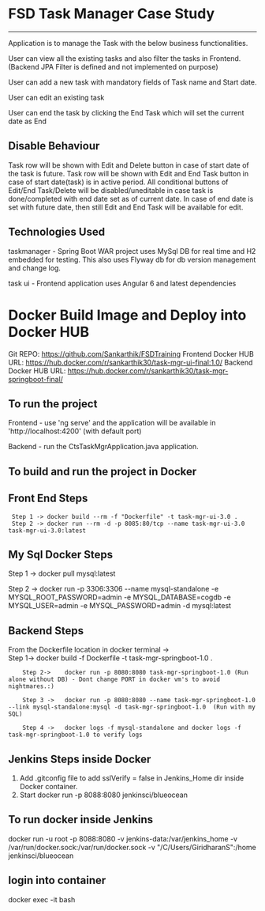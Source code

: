 # FSD Task Manager Case Study
--------------------------------------------

Application is to manage the Task with the below business functionalities.

User can view all the existing tasks and also filter the tasks in Frontend. (Backend JPA Filter is defined and not implemented on purpose)

User can add a new task with mandatory fields of Task name and Start date.

User can edit an existing task

User can end the task by clicking the End Task which will set the current date as End

Disable Behaviour
-----------------
Task row will be shown with Edit and Delete button in case of start date of the task is future.
Task row will be shown with Edit and End Task button in case of start date(task) is in active period.
All conditional buttons of Edit/End Task/Delete will be disabled/uneditable in case task is done/completed with end date set as of current date.
In case of end date is set with future date, then still Edit and End Task will be available for edit.


Technologies Used
------------------
taskmanager - Spring Boot WAR project uses MySql DB for real time and H2 embedded for testing.
This also uses Flyway db for db version management and change log.

task ui - Frontend application uses Angular 6 and latest dependencies 


# Docker Build Image and Deploy into Docker HUB


Git REPO: https://github.com/Sankarthik/FSDTraining
Frontend Docker HUB URL:  https://hub.docker.com/r/sankarthik30/task-mgr-ui-final:1.0/
Backend Docker HUB URL:  https://hub.docker.com/r/sankarthik30/task-mgr-springboot-final/

To run the project
---------------------

Frontend - use 'ng serve' and the application will be available in 'http://localhost:4200' (with default port)

Backend - run the CtsTaskMgrApplication.java application.

To build and run the project in Docker
----------------------------------------
Front End Steps
----------------
	 Step 1 -> docker build --rm -f "Dockerfile" -t task-mgr-ui-3.0 .
	 Step 2 -> docker run --rm -d -p 8085:80/tcp --name task-mgr-ui-3.0 task-mgr-ui-3.0:latest


My Sql Docker Steps
--------------------
  Step 1 -> docker pull mysql:latest
  
  Step 2 -> docker run -p 3306:3306 --name mysql-standalone -e MYSQL_ROOT_PASSWORD=admin -e MYSQL_DATABASE=cogdb -e MYSQL_USER=admin -e MYSQL_PASSWORD=admin -d mysql:latest


Backend Steps
---------------
From the Dockerfile location in docker terminal ->  
		Step 1->    docker build -f Dockerfile -t task-mgr-springboot-1.0 . 
		
		Step 2->    docker run -p 8080:8080 task-mgr-springboot-1.0 (Run alone without DB) - Dont change PORT in docker vm's to avoid nightmares.:)
		
		Step 3 ->   docker run -p 8080:8080 --name task-mgr-springboot-1.0 --link mysql-standalone:mysql -d task-mgr-springboot-1.0  (Run with my SQL)
		
        Step 4 ->   docker logs -f mysql-standalone and docker logs -f task-mgr-springboot-1.0 to verify logs
		
		
Jenkins Steps inside Docker
---------------------------
1) Add .gitconfig file to add sslVerify = false in Jenkins_Home dir inside Docker container.
2) Start docker run -p 8088:8080 jenkinsci/blueocean


To run docker inside Jenkins
----------------------------
docker run -u root -p 8088:8080 -v jenkins-data:/var/jenkins_home -v /var/run/docker.sock:/var/run/docker.sock -v "/C/Users/GiridharanS":/home jenkinsci/blueocean

login into container
--------------------
docker exec -it <mycontainer> bash



